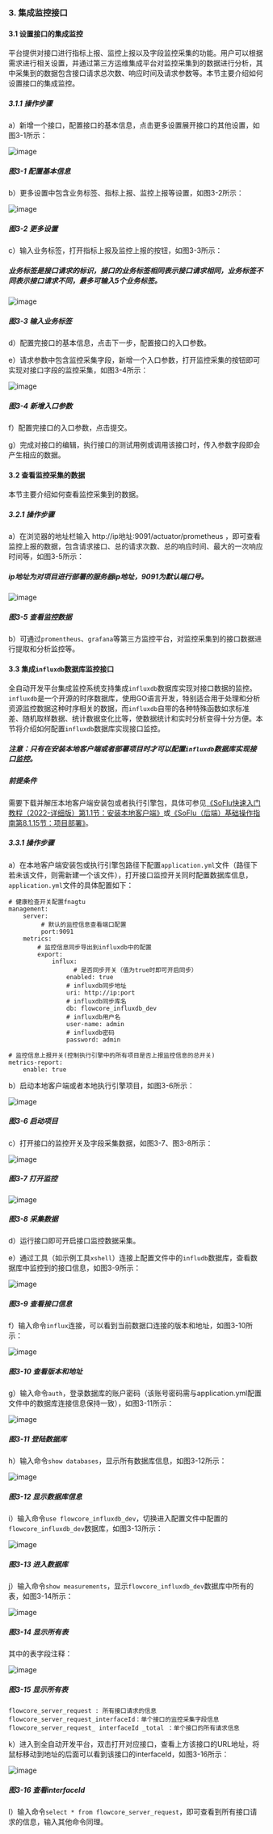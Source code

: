### 3. 集成监控接口

#### 3.1 设置接口的集成监控

平台提供对接口进行指标上报、监控上报以及字段监控采集的功能。用户可以根据需求进行相关设置，并通过第三方运维集成平台对监控采集到的数据进行分析，其中采集到的数据包含接口请求总次数、响应时间及请求参数等。本节主要介绍如何设置接口的集成监控。

##### 3.1.1 操作步骤

a）新增一个接口，配置接口的基本信息，点击更多设置展开接口的其他设置，如图3-1所示：

![image](https://user-images.githubusercontent.com/79617492/171142016-a757e6c3-46a7-44fc-a66d-84149b2af284.png)

##### 图3-1 配置基本信息

b）更多设置中包含业务标签、指标上报、监控上报等设置，如图3-2所示：

![image](https://user-images.githubusercontent.com/79617492/171142059-fe64f5cc-39bc-435d-8014-41af4d0cb13e.png)

##### 图3-2 更多设置

c）输入业务标签，打开指标上报及监控上报的按钮，如图3-3所示：

##### 业务标签是接口请求的标识，接口的业务标签相同表示接口请求相同，业务标签不同表示接口请求不同，最多可输入5个业务标签。

![image](https://user-images.githubusercontent.com/79617492/171142086-31b5c971-ff8d-4b32-b058-baf4ba2174be.png)

##### 图3-3 输入业务标签

d）配置完接口的基本信息，点击下一步，配置接口的入口参数。

e）请求参数中包含监控采集字段，新增一个入口参数，打开监控采集的按钮即可实现对接口字段的监控采集，如图3-4所示：

![image](https://user-images.githubusercontent.com/79617492/171142111-e0745d98-2002-46d2-b69a-0dad378a706a.png)

##### 图3-4 新增入口参数

f）配置完接口的入口参数，点击提交。

g）完成对接口的编辑，执行接口的测试用例或调用该接口时，传入参数字段即会产生相应的数据。

#### 3.2 查看监控采集的数据

本节主要介绍如何查看监控采集到的数据。

##### 3.2.1 操作步骤

a）在浏览器的地址栏输入 http://ip地址:9091/actuator/prometheus ，即可查看监控上报的数据，包含请求接口、总的请求次数、总的响应时间、最大的一次响应时间等，如图3-5所示：

##### ip地址为对项目进行部署的服务器ip地址，9091为默认端口号。

![image](https://user-images.githubusercontent.com/79617492/171142140-48714974-eb17-4c2e-accc-6a1f2ef017c0.png)

##### 图3-5 查看监控数据

b）可通过` promentheus `、` grafana `等第三方监控平台，对监控采集到的接口数据进行提取和分析监控等。

#### 3.3 集成` influxdb `数据库监控接口

全自动开发平台集成监控系统支持集成` influxdb `数据库实现对接口数据的监控。` influxdb `是一个开源的时序数据库，使用GO语言开发，特别适合用于处理和分析资源监控数据这种时序相关的数据，而` influxdb `自带的各种特殊函数如求标准差、随机取样数据、统计数据变化比等，使数据统计和实时分析变得十分方便。本节将介绍如何配置` influxdb `数据库实现接口监控。

##### 注意：只有在安装本地客户端或者部署项目时才可以配置` influxdb `数据库实现接口监控。

##### 前提条件

需要下载并解压本地客户端安装包或者执行引擎包，具体可参见[《SoFlu快速入门教程（2022-详细版）第1.1节：安装本地客户端》](https://github.com/feisuanyz/SoFlu-adp/blob/main/SoFlu%EF%BC%88%E5%90%8E%E7%AB%AF%EF%BC%89%E5%85%A8%E8%87%AA%E5%8A%A8%E5%BC%80%E5%8F%91%E5%B9%B3%E5%8F%B0%E6%95%99%E7%A8%8B/SoFlu%EF%BC%88%E5%90%8E%E7%AB%AF%EF%BC%89%E5%BF%AB%E9%80%9F%E5%85%A5%E9%97%A8%E6%95%99%E7%A8%8B/SoFlu%E5%BF%AB%E9%80%9F%E5%85%A5%E9%97%A8%E6%95%99%E7%A8%8B%EF%BC%882022-%E8%AF%A6%E7%BB%86%E7%89%88%EF%BC%89/1.%20%E6%B3%A8%E5%86%8C%E8%B4%A6%E6%88%B7/1.1%20%E5%AE%89%E8%A3%85%E6%9C%AC%E5%9C%B0%E5%AE%A2%E6%88%B7%E7%AB%AF.md)或[《SoFlu（后端）基础操作指南第8.1.15节：项目部署》](https://github.com/feisuanyz/SoFlu-adp/blob/main/SoFlu%EF%BC%88%E5%90%8E%E7%AB%AF%EF%BC%89%E5%85%A8%E8%87%AA%E5%8A%A8%E5%BC%80%E5%8F%91%E5%B9%B3%E5%8F%B0%E6%95%99%E7%A8%8B/SoFlu%EF%BC%88%E5%90%8E%E7%AB%AF%EF%BC%89%E5%9F%BA%E7%A1%80%E6%93%8D%E4%BD%9C%E6%8C%87%E5%8D%97/8.%20%E9%A1%B9%E7%9B%AE%E7%AE%A1%E7%90%86/1.%20%E9%A1%B9%E7%9B%AE%E7%AE%A1%E7%90%86.md#115-%E9%A1%B9%E7%9B%AE%E9%83%A8%E7%BD%B2)。

##### 3.3.1 操作步骤

a）在本地客户端安装包或执行引擎包路径下配置` application.yml `文件（路径下若未该文件，则需新建一个该文件），打开接口监控开关同时配置数据库信息，` application.yml `文件的具体配置如下：


```
# 健康检查开关配置fnagtu
management:
    server:
    	 # 默认的监控信息查看端口配置
    	 port:9091
    metrics:
        # 监控信息同步导出到influxdb中的配置
        export:
            influx:
            	  # 是否同步开关（值为true时即可开启同步）
                enabled: true
                # influxdb同步地址
                uri: http://ip:port
                # influxdb同步库名
                db: flowcore_influxdb_dev
                # influxdb用户名
                user-name: admin
                # influxdb密码
                password: admin

# 监控信息上报开关(控制执行引擎中的所有项目是否上报监控信息的总开关)
metrics-report:
    enable: true
```

b）启动本地客户端或者本地执行引擎项目，如图3-6所示：

![image](https://user-images.githubusercontent.com/79617492/171142968-67508884-a511-4450-83d3-f4926ffffa69.png)

##### 图3-6 启动项目

c）打开接口的监控开关及字段采集数据，如图3-7、图3-8所示：

![image](https://user-images.githubusercontent.com/79617492/171142998-287d14e7-7795-4204-9e54-0e2abbdc17f8.png)

##### 图3-7 打开监控

![image](https://user-images.githubusercontent.com/79617492/171143021-6b9e01f9-25d0-478d-a48f-060168e439aa.png)

##### 图3-8 采集数据

d）运行接口即可开启接口监控数据采集。

e）通过工具（如示例工具` xshell `）连接上配置文件中的` infludb `数据库，查看数据库中监控到的接口信息，如图3-9所示：

![image](https://user-images.githubusercontent.com/79617492/171143049-6f629da8-a18c-4b2e-ae53-940a1e86ee94.png)

##### 图3-9 查看接口信息

f）输入命令` influx `连接，可以看到当前数据口连接的版本和地址，如图3-10所示：

![image](https://user-images.githubusercontent.com/79617492/171143065-fca576b9-00e1-4619-b93d-369b4a2126cf.png)

##### 图3-10 查看版本和地址

g）输入命令` auth `，登录数据库的账户密码（该账号密码需与application.yml配置文件中的数据库连接信息保持一致），如图3-11所示：

![image](https://user-images.githubusercontent.com/79617492/171143095-f226db0d-8f6b-42ae-b319-faaf63ca100d.png)

##### 图3-11 登陆数据库

h）输入命令` show databases `，显示所有数据库信息，如图3-12所示：

![image](https://user-images.githubusercontent.com/79617492/171143119-38484ab4-51aa-4a4a-bd6a-aa2c82018569.png)

##### 图3-12 显示数据库信息

i）输入命令` use flowcore_influxdb_dev `，切换进入配置文件中配置的` flowcore_influxdb_dev `数据库，如图3-13所示：

![image](https://user-images.githubusercontent.com/79617492/171143140-8a57bf56-28d2-41fc-ab20-0b0239e9d634.png)

##### 图3-13 进入数据库

j）输入命令` show measurements `，显示` flowcore_influxdb_dev `数据库中所有的表，如图3-14所示：

![image](https://user-images.githubusercontent.com/79617492/171143164-daefa1f4-6b1c-459f-bfd8-ed896e752ff1.png)

##### 图3-14 显示所有表

其中的表字段注释：

![image](https://user-images.githubusercontent.com/79617492/171143198-ffa8c25b-cb57-4403-85d2-6796cdc1c5d2.png)

##### 图3-15 显示所有表

```
flowcore_server_request : 所有接口请求的信息
flowcore_server_request_interfaceId：单个接口的监控采集字段信息
flowcore_server_request_ interfaceId _total ：单个接口的所有请求信息
```

k）进入到全自动开发平台，双击打开对应接口，查看上方该接口的URL地址，将鼠标移动到地址的后面可以看到该接口的interfaceId，如图3-16所示：

![image](https://user-images.githubusercontent.com/79617492/171143224-b698b832-cf76-417b-9456-2b97ec1c1bc2.png)

##### 图3-16 查看interfaceId

l）输入命令` select * from flowcore_server_request `，即可查看到所有接口请求的信息，输入其他命令同理。
